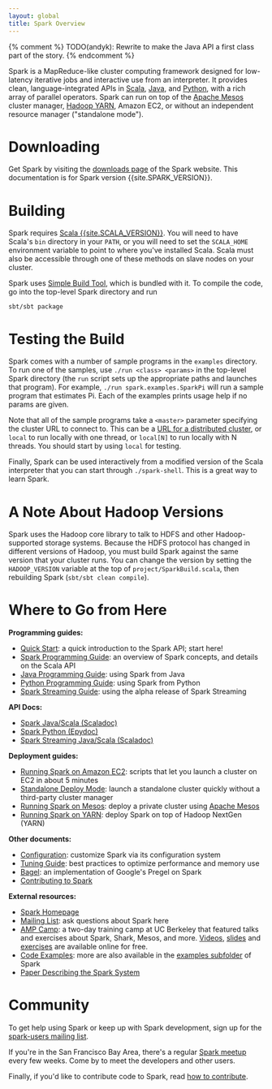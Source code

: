 ```yaml
---
layout: global
title: Spark Overview
---
```


{% comment %}
TODO(andyk): Rewrite to make the Java API a first class part of the story.
{% endcomment %}

Spark is a MapReduce-like cluster computing framework designed for low-latency iterative jobs and interactive use from an interpreter.
It provides clean, language-integrated APIs in [Scala](scala-programming-guide.html), [Java](java-programming-guide.html), and [Python](python-programming-guide.html), with a rich array of parallel operators.
Spark can run on top of the [Apache Mesos](http://incubator.apache.org/mesos/) cluster manager,
[Hadoop YARN](http://hadoop.apache.org/docs/r2.0.1-alpha/hadoop-yarn/hadoop-yarn-site/YARN.html),
Amazon EC2, or without an independent resource manager ("standalone mode").

# Downloading

Get Spark by visiting the [downloads page](http://spark-project.org/downloads.html) of the Spark website. This documentation is for Spark version {{site.SPARK_VERSION}}.

# Building

Spark requires [Scala {{site.SCALA_VERSION}}](http://www.scala-lang.org/). You will need to have Scala's `bin` directory in your `PATH`,
or you will need to set the `SCALA_HOME` environment variable to point
to where you've installed Scala. Scala must also be accessible through one
of these methods on slave nodes on your cluster.

Spark uses [Simple Build Tool](https://github.com/harrah/xsbt/wiki), which is bundled with it. To compile the code, go into the top-level Spark directory and run

    sbt/sbt package

# Testing the Build

Spark comes with a number of sample programs in the `examples` directory.
To run one of the samples, use `./run <class> <params>` in the top-level Spark directory
(the `run` script sets up the appropriate paths and launches that program).
For example, `./run spark.examples.SparkPi` will run a sample program that estimates Pi. Each of the
examples prints usage help if no params are given.

Note that all of the sample programs take a `<master>` parameter specifying the cluster URL
to connect to. This can be a [URL for a distributed cluster](scala-programming-guide.html#master-urls),
or `local` to run locally with one thread, or `local[N]` to run locally with N threads. You should start by using
`local` for testing.

Finally, Spark can be used interactively from a modified version of the Scala interpreter that you can start through
`./spark-shell`. This is a great way to learn Spark.

# A Note About Hadoop Versions

Spark uses the Hadoop core library to talk to HDFS and other Hadoop-supported
storage systems. Because the HDFS protocol has changed in different versions of
Hadoop, you must build Spark against the same version that your cluster runs.
You can change the version by setting the `HADOOP_VERSION` variable at the top
of `project/SparkBuild.scala`, then rebuilding Spark (`sbt/sbt clean compile`).

# Where to Go from Here

**Programming guides:**

* [Quick Start](quick-start.html): a quick introduction to the Spark API; start here!
* [Spark Programming Guide](scala-programming-guide.html): an overview of Spark concepts, and details on the Scala API
* [Java Programming Guide](java-programming-guide.html): using Spark from Java
* [Python Programming Guide](python-programming-guide.html): using Spark from Python
* [Spark Streaming Guide](streaming-programming-guide.html): using the alpha release of Spark Streaming

**API Docs:**

* [Spark Java/Scala (Scaladoc)](api/core/index.html)
* [Spark Python (Epydoc)](api/pyspark/index.html)
* [Spark Streaming Java/Scala (Scaladoc)](api/streaming/index.html)

**Deployment guides:**

* [Running Spark on Amazon EC2](ec2-scripts.html): scripts that let you launch a cluster on EC2 in about 5 minutes
* [Standalone Deploy Mode](spark-standalone.html): launch a standalone cluster quickly without a third-party cluster manager
* [Running Spark on Mesos](running-on-mesos.html): deploy a private cluster using
    [Apache Mesos](http://incubator.apache.org/mesos)
* [Running Spark on YARN](running-on-yarn.html): deploy Spark on top of Hadoop NextGen (YARN)

**Other documents:**

* [Configuration](configuration.html): customize Spark via its configuration system
* [Tuning Guide](tuning.html): best practices to optimize performance and memory use
* [Bagel](bagel-programming-guide.html): an implementation of Google's Pregel on Spark
* [Contributing to Spark](contributing-to-spark.html)

**External resources:**

* [Spark Homepage](http://www.spark-project.org)
* [Mailing List](http://groups.google.com/group/spark-users): ask questions about Spark here
* [AMP Camp](http://ampcamp.berkeley.edu/): a two-day training camp at UC Berkeley that featured talks and exercises
  about Spark, Shark, Mesos, and more. [Videos](http://ampcamp.berkeley.edu/agenda-2012),
  [slides](http://ampcamp.berkeley.edu/agenda-2012) and [exercises](http://ampcamp.berkeley.edu/exercises-2012) are
  available online for free.
* [Code Examples](http://spark-project.org/examples.html): more are also available in the [examples subfolder](https://github.com/mesos/spark/tree/master/examples/src/main/scala/spark/examples) of Spark
* [Paper Describing the Spark System](http://www.cs.berkeley.edu/~matei/papers/2012/nsdi_spark.pdf)

# Community

To get help using Spark or keep up with Spark development, sign up for the [spark-users mailing list](http://groups.google.com/group/spark-users).

If you're in the San Francisco Bay Area, there's a regular [Spark meetup](http://www.meetup.com/spark-users/) every few weeks. Come by to meet the developers and other users.

Finally, if you'd like to contribute code to Spark, read [how to contribute](contributing-to-spark.html).
